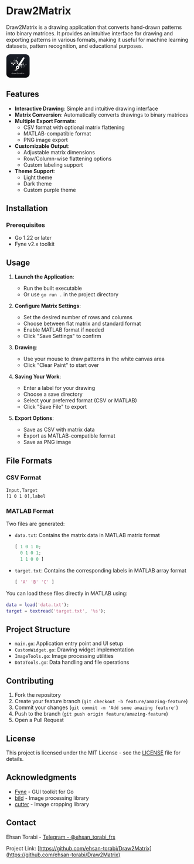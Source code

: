 # Draw2Matrix

Draw2Matrix is a drawing application that converts hand-drawn patterns into binary matrices. It provides an intuitive interface for drawing and exporting patterns in various formats, making it useful for machine learning datasets, pattern recognition, and educational purposes.

<img src="Icon.png" alt="Draw2Matrix Interface" width="64" height="64">

## Features

- **Interactive Drawing**: Simple and intuitive drawing interface
- **Matrix Conversion**: Automatically converts drawings to binary matrices
- **Multiple Export Formats**:
  - CSV format with optional matrix flattening
  - MATLAB-compatible format
  - PNG image export
- **Customizable Output**:
  - Adjustable matrix dimensions
  - Row/Column-wise flattening options
  - Custom labeling support
- **Theme Support**:
  - Light theme
  - Dark theme
  - Custom purple theme

## Installation

### Prerequisites

- Go 1.22 or later
- Fyne v2.x toolkit

## Usage

1. **Launch the Application**:

   - Run the built executable
   - Or use `go run .` in the project directory

2. **Configure Matrix Settings**:

   - Set the desired number of rows and columns
   - Choose between flat matrix and standard format
   - Enable MATLAB format if needed
   - Click "Save Settings" to confirm

3. **Drawing**:

   - Use your mouse to draw patterns in the white canvas area
   - Click "Clear Paint" to start over

4. **Saving Your Work**:

   - Enter a label for your drawing
   - Choose a save directory
   - Select your preferred format (CSV or MATLAB)
   - Click "Save File" to export

5. **Export Options**:
   - Save as CSV with matrix data
   - Export as MATLAB-compatible format
   - Save as PNG image

## File Formats

### CSV Format

```csv
Input,Target
[1 0 1 0],label
```

### MATLAB Format

Two files are generated:

- `data.txt`: Contains the matrix data in MATLAB matrix format

  ```matlab
  [ 1 0 1 0;
    0 1 0 1;
    1 1 0 0 ]
  ```

- `target.txt`: Contains the corresponding labels in MATLAB array format
  ```matlab
  [ 'A' 'B' 'C' ]
  ```

You can load these files directly in MATLAB using:

```matlab
data = load('data.txt');
target = textread('target.txt', '%s');
```

## Project Structure

- `main.go`: Application entry point and UI setup
- `CustomWidget.go`: Drawing widget implementation
- `ImageTools.go`: Image processing utilities
- `DataTools.go`: Data handling and file operations

## Contributing

1. Fork the repository
2. Create your feature branch (`git checkout -b feature/amazing-feature`)
3. Commit your changes (`git commit -m 'Add some amazing feature'`)
4. Push to the branch (`git push origin feature/amazing-feature`)
5. Open a Pull Request

## License

This project is licensed under the MIT License - see the [LICENSE](LICENSE) file for details.

## Acknowledgments

- [Fyne](https://fyne.io/) - GUI toolkit for Go
- [bild](https://github.com/anthonynsimon/bild) - Image processing library
- [cutter](https://github.com/oliamb/cutter) - Image cropping library

## Contact

Ehsan Torabi - [Telegram - @ehsan_torabi_frs](https://t.me/ehsan_torabi_frs)

Project Link: [https://github.com/ehsan-torabi/Draw2Matrix](https://github.com/ehsan-torabi/Draw2Matrix)
